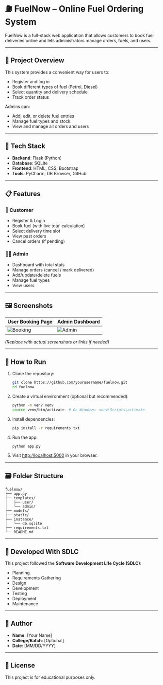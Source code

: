 # ⛽ FuelNow – Online Fuel Ordering System

FuelNow is a full-stack web application that allows customers to book fuel deliveries online and lets administrators manage orders, fuels, and users.

---

## 🧠 Project Overview

This system provides a convenient way for users to:
- Register and log in
- Book different types of fuel (Petrol, Diesel)
- Select quantity and delivery schedule
- Track order status

Admins can:
- Add, edit, or delete fuel entries
- Manage fuel types and stock
- View and manage all orders and users

---

## 🔧 Tech Stack

- **Backend**: Flask (Python)
- **Database**: SQLite
- **Frontend**: HTML, CSS, Bootstrap
- **Tools**: PyCharm, DB Browser, GitHub

---

## 📋 Features

### 👤 Customer
- Register & Login
- Book fuel (with live total calculation)
- Select delivery time slot
- View past orders
- Cancel orders (if pending)

### 🧑‍💼 Admin
- Dashboard with total stats
- Manage orders (cancel / mark delivered)
- Add/update/delete fuels
- Manage fuel types
- View users

---

## 🖼️ Screenshots

| User Booking Page | Admin Dashboard |
|-------------------|------------------|
| ![Booking](uploads/booking.png) | ![Admin](uploads/admin_dashboard.png) |

_(Replace with actual screenshots or links if needed)_

---

## 🚀 How to Run

1. Clone the repository:
   ```bash
   git clone https://github.com/yourusername/fuelnow.git
   cd fuelnow
   ```

2. Create a virtual environment (optional but recommended):
   ```bash
   python -m venv venv
   source venv/bin/activate  # On Windows: venv\Scripts\activate
   ```

3. Install dependencies:
   ```bash
   pip install -r requirements.txt
   ```

4. Run the app:
   ```bash
   python app.py
   ```

5. Visit [http://localhost:5000](http://localhost:5000) in your browser.

---

## 🗃️ Folder Structure

```
fuelnow/
├── app.py
├── templates/
│   ├── user/
│   └── admin/
├── models/
├── static/
├── instance/
│   └── db.sqlite
├── requirements.txt
└── README.md
```

---

## 📆 Developed With SDLC

This project followed the **Software Development Life Cycle (SDLC)**:
- Planning
- Requirements Gathering
- Design
- Development
- Testing
- Deployment
- Maintenance

---

## 👤 Author

- **Name**: [Your Name]
- **College/Batch**: [Optional]
- **Date**: [MM/DD/YYYY]

---

## 📜 License

This project is for educational purposes only.
